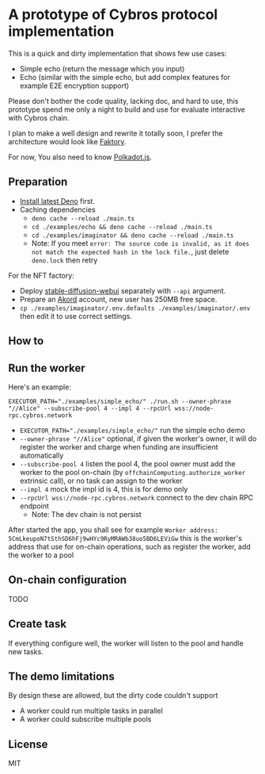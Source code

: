 A prototype of Cybros protocol implementation
====

This is a quick and dirty implementation that shows few use cases:

- Simple echo (return the message which you input)
- Echo (similar with the simple echo, but add complex features for example E2E encryption support)

Please don't bother the code quality, lacking doc, and hard to use,
this prototype spend me only a night to build and use for evaluate interactive with Cybros chain.

I plan to make a well design and rewrite it totally soon,
I prefer the architecture would look like [Faktory](https://github.com/contribsys/faktory).

For now, You also need to know [Polkadot.js](https://polkadot.js.org/apps/?rpc=wss%3A%2F%2Fnode-rpc.cybros.network#/accounts).

## Preparation

- [Install latest Deno](https://deno.com/manual@v1.33.4/getting_started/installation) first.
- Caching dependencies
  - `deno cache --reload ./main.ts`
  - `cd ./examples/echo && deno cache --reload ./main.ts`
  - `cd ./examples/imaginator && deno cache --reload ./main.ts`
  - Note: If you meet `error: The source code is invalid, as it does not match the expected hash in the lock file.`, just delete `deno.lock` then retry

For the NFT factory:

- Deploy [stable-diffusion-webui](https://github.com/AUTOMATIC1111/stable-diffusion-webui) separately with `--api` argument.
- Prepare an [Akord](https://v2.akord.com/) account, new user has 250MB free space.
- `cp ./examples/imaginator/.env.defaults ./examples/imaginator/.env` then edit it to use correct settings.

## How to

## Run the worker

Here's an example:

`EXECUTOR_PATH="./examples/simple_echo/" ./run.sh --owner-phrase "//Alice" --subscribe-pool 4 --impl 4 --rpcUrl wss://node-rpc.cybros.network`

- `EXECUTOR_PATH="./examples/simple_echo/"` run the simple echo demo
- `--owner-phrase "//Alice"` optional, if given the worker's owner, it will do register the worker and charge when funding are insufficient automatically
- `--subscribe-pool 4` listen the pool 4, the pool owner must add the worker to the pool on-chain (by `offchainComputing.authorize_worker` extrinsic call), or no task can assign to the worker
- `--impl 4` mock the impl id is 4, this is for demo only
- `--rpcUrl wss://node-rpc.cybros.network` connect to the dev chain RPC endpoint
  - Note: The dev chain is not persist
  
After started the app, you shall see for example `Worker address: 5CmLkeupoN7tSthSD6hFj9wHYc9RyMRAWb38uo5BD6LEViGw`
this is the worker's address that use for on-chain operations, such as register the worker, add the worker to a pool

## On-chain configuration

TODO

## Create task

If everything configure well, the worker will listen to the pool and handle new tasks.

## The demo limitations

By design these are allowed, but the dirty code couldn't support

- A worker could run multiple tasks in parallel
- A worker could subscribe multiple pools

## License

MIT
